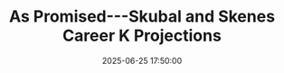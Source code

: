 ---
title: "As Promised---Skubal and Skenes Career K Projections"
date: 2025-06-25 17:50:00
draft: true
toc: false
tags:
  - python
  - data parsing
  - data extraction
  - data analysis
  - MLB Baseball
  - Web Scraping
  - python for sports
  - pandas
  - seaborn
  - data visualization
  - scipy
  - matplotlib
  - numpy
  - BeautifulSoup
  - json
  - csv
---